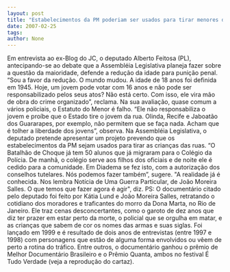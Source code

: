 ```yaml
---
layout: post
title: "Estabelecimentos da PM poderiam ser usados para tirar menores das ruas"
date: 2007-02-25
tags: 
author: None
---
```

Em entrevista ao ex-Blog do JC, o deputado Alberto Feitosa (PL), antecipando-se ao debate que a Assembléia Legislativa planeja fazer sobre a questão da maioridade, defende a redução da idade para punição penal.
“Sou a favor da redução. O mundo mudou. A idade de 18 anos foi definida em 1945. Hoje, um jovem pode votar com 16 anos e não pode ser responsabilizado pelos seus atos? Não está certo. Com isso, ele vira mão de obra do crime organizado”, reclama.
Na sua avaliação, quase comum a vários policiais, o Estatuto do Menor é falho.
“Ele não responsabiliza o jovem e proíbe que o Estado tire o jovem da rua. Olinda, Recife e Jaboatão dos Guararapes, por exemplo, não permitem que se faça nada. Acham que é tolher a liberdade dos jovens”, observa.
Na Assembléia Legislativa, o deputado pretende apresentar um projeto prevendo que os estabelecimentos da PM sejam usados para tirar as crianças das ruas.
“O Batalhão de Choque já tem 50 alunos que já migraram para o Colégio da Polícia. De manhã, o colégio serve aos filhos dos oficiais e de noite ele é cedido para a comunidade. Em Diadema se fez isto, com a autorização dos conselhos tutelares. Nós podemos fazer também”, sugere.
\"A realidade já é conhecida. Nos lembra Notícia de Uma Guerra Particular, de João Moreira Salles. O que temos que fazer agora é agir\", diz.
PS:&nbsp;O documentário citado pelo deputado foi feito por Kátia Lund e João Moreira Salles, retratando o cotidiano dos moradores e traficantes do morro da Dona Marta, no Rio de Janeiro.
Ele traz cenas desconcertantes, como o garoto de dez anos que diz ter prazer em estar perto da morte, o policial que se orgulha em matar, e as crianças que sabem de cor os nomes das armas e suas siglas. 
Foi lançado em 1999 e é resultado de dois anos de entrevistas (entre 1997 e 1998) com personagens que estão de alguma forma envolvidos ou vêem de perto a rotina do tráfico.
Entre outros, o documentário ganhou o prêmio de Melhor Documentário Brasileiro e o Prêmio Quanta, ambos no festival É Tudo Verdade (veja a reprodução do cartaz). 